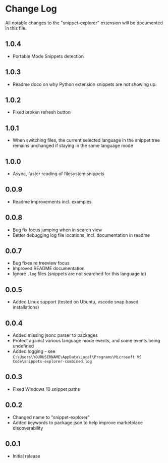 # Change Log

All notable changes to the "snippet-explorer" extension will be documented in this file.

## 1.0.4

- Portable Mode Snippets detection
  
## 1.0.3

- Readme doco on why Python extension snippets are not showing up.

## 1.0.2

- Fixed broken refresh button

## 1.0.1

- When switching files, the current selected language in the snippet tree remains unchanged if staying in the same language mode

## 1.0.0

- Async, faster reading of filesystem snippets

## 0.0.9

- Readme improvements incl. examples

## 0.0.8

- Bug fix focus jumping when in search view
- Better debugging log file locations, incl. documentation in readme

## 0.0.7

- Bug fixes re treeview focus
- Improved README documentation
- Ignore `.log` files (snippets are not searched for this language id)

## 0.0.5

- Added Linux support (tested on Ubuntu, vscode snap based installations)

## 0.0.4

- Added missing jsonc parser to packages
- Protect against various language mode events, and some events being undefined
- Added logging - see `C:\Users\YOURUSERNAME\AppData\Local\Programs\Microsoft VS Code\snippets-explorer-combined.log`

## 0.0.3

- Fixed Windows 10 snippet paths

## 0.0.2

- Changed name to "snippet-explorer"
- Added keywords to package.json to help improve marketplace discoverability

## 0.0.1

- Initial release
